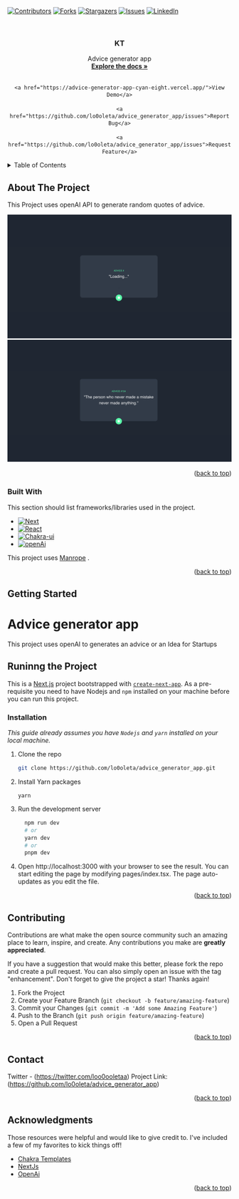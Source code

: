 <a name="readme-top"></a>

[![Contributors][contributors-shield]][contributors-url]
[![Forks][forks-shield]][forks-url]
[![Stargazers][stars-shield]][stars-url]
[![Issues][issues-shield]][issues-url]
[![LinkedIn][linkedin-shield]][linkedin-url]

<!-- PROJECT LOGO -->
<br />
<div align="center">
  <h3 align="center">KT</h3>

  <p align="center">
Advice generator app
    <br />
    <a href="https://github.com/lo0oleta/advice_generator_app"><strong>Explore the docs »</strong></a>
    <br />
    <br />

    <a href="https://advice-generator-app-cyan-eight.vercel.app/">View Demo</a>
    
    <a href="https://github.com/lo0oleta/advice_generator_app/issues">Report Bug</a>
    
    <a href="https://github.com/lo0oleta/advice_generator_app/issues">Request Feature</a>
  </p>
  
</div>

<!-- TABLE OF CONTENTS -->
<details>
  <summary>Table of Contents</summary>
  <ol>
    <li>
      <a href="#about-the-project">About The Project</a>
      <ul>
        <li><a href="#built-with">Built With</a></li>
      </ul>
    </li>
    <li>
      <a href="#getting-started">Getting Started</a>
      <ul>
        <li><a href="#prerequisites">Prerequisites</a></li>
        <li><a href="#installation">Installation</a></li>
      </ul>
    </li>
    <li><a href="#usage">Usage</a></li>
    <li><a href="#contributing">Contributing</a></li>
    <li><a href="#license">License</a></li>
    <li><a href="#contact">Contact</a></li>
    <li><a href="#acknowledgments">Acknowledgments</a></li>
  </ol>
</details>

<!-- ABOUT THE PROJECT -->

## About The Project

This Project uses openAI API to generate random quotes of advice.



![](/public/screenshots/ScreenShot2.png)
![](/public/screenshots/ScreenShot1.png)

<p align="right">(<a href="#readme-top">back to top</a>)</p>

### Built With

This section should list frameworks/libraries used in the project.

- [![Next][next.js]][next-url]
- [![React][react.js]][react-url]
- [![Chakra-ui][chakra.ui]][chakra-url]
- [![openAi][openai.ui]][openai-url]

This project uses [Manrope](https://fonts.google.com/specimen/Manrope) .

<p align="right">(<a href="#readme-top">back to top</a>)</p>

<!-- GETTING STARTED -->

## Getting Started

# Advice generator app

This project uses openAI to generates an advice or an Idea for Startups

## Runinng the Project

This is a [Next.js](https://nextjs.org/) project bootstrapped with [`create-next-app`](https://github.com/vercel/next.js/tree/canary/packages/create-next-app). As a pre-requisite you need to have Nodejs and `npm`
installed on your machine before you can run this project.

### Installation

_This guide already assumes you have `Nodejs` and `yarn` installed on your local machine._

1. Clone the repo

   ```sh
   git clone https://github.com/lo0oleta/advice_generator_app.git
   ```

2. Install Yarn packages

   ```
   yarn
   ```

3. Run the development server

   ```sh
     npm run dev
     # or
     yarn dev
     # or
     pnpm dev
   ```

4. Open http://localhost:3000 with your browser to see the result. You can start editing the page by modifying pages/index.tsx. The page auto-updates as you edit the file.

<p align="right">(<a href="#readme-top">back to top</a>)</p>

<!-- CONTRIBUTING -->

## Contributing

Contributions are what make the open source community such an amazing place to learn, inspire, and create. Any contributions you make are **greatly appreciated**.

If you have a suggestion that would make this better, please fork the repo and create a pull request. You can also simply open an issue with the tag "enhancement".
Don't forget to give the project a star! Thanks again!

1. Fork the Project
2. Create your Feature Branch (`git checkout -b feature/amazing-feature`)
3. Commit your Changes (`git commit -m 'Add some Amazing Feature'`)
4. Push to the Branch (`git push origin feature/amazing-feature`)
5. Open a Pull Request

<p align="right">(<a href="#readme-top">back to top</a>)</p>

<!-- CONTACT -->

## Contact

Twitter - (https://twitter.com/loo0ooletaa)
Project Link:(https://github.com/lo0oleta/advice_generator_app)

<p align="right">(<a href="#readme-top">back to top</a>)</p>

<!-- ACKNOWLEDGMENTS -->

## Acknowledgments

Those resources were helpful and would like to give credit to. I've included a few of my favorites to kick things off!

- [Chakra Templates](https://chakra-templates.dev/)
- [NextJs](https://nextjs.org/)
- [OpenAi](https://openai.com/)

<p align="right">(<a href="#readme-top">back to top</a>)</p>

<!-- MARKDOWN LINKS & IMAGES -->
<!-- https://www.markdownguide.org/basic-syntax/#reference-style-links -->

[contributors-shield]: https://img.shields.io/badge/Contributors-1-green
[contributors-url]: https://github.com/lo0oleta/news-homepage/graphs/contributors
[forks-shield]: https://img.shields.io/badge/Forks-0-blue
[forks-url]: https://github.com/lo0oleta/news-homepage/forks
[stars-shield]: https://img.shields.io/badge/Stars-0-blue
[stars-url]: https://github.com/lo0oleta/news-homepage/stargazers
[issues-shield]: https://img.shields.io/badge/Issues-0-blue
[issues-url]: https://github.com/lo0oleta/news-homepage/issues
[linkedin-shield]: https://img.shields.io/badge/-LinkedIn-black.svg
[linkedin-url]: https://www.linkedin.com/in/alaaalnous
[next.js]: https://img.shields.io/badge/next.js-000000?style=for-the-badge&logo=nextdotjs&logoColor=white
[next-url]: https://nextjs.org/
[react.js]: https://img.shields.io/badge/React-20232A?style=for-the-badge&logo=react&logoColor=61DAFB
[react-url]: https://reactjs.org/
[chakra.ui]: https://camo.githubusercontent.com/9be161579f0737f301d45929820470e22ad2af41a92524b150dca40fce3c765d/68747470733a2f2f696d672e736869656c64732e696f2f7374617469632f76313f7374796c653d666f722d7468652d6261646765266d6573736167653d4368616b72612b554926636f6c6f723d333139373935266c6f676f3d4368616b72612b5549266c6f676f436f6c6f723d464646464646266c6162656c3d
[chakra-url]: https://chakra-ui.com/
[openai.ui]: https://camo.githubusercontent.com/ea872adb9aba9cf6b4e976262f6d4b83b97972d0d5a7abccfde68eb2ae55325f/68747470733a2f2f696d672e736869656c64732e696f2f7374617469632f76313f7374796c653d666f722d7468652d6261646765266d6573736167653d4f70656e414926636f6c6f723d343132393931266c6f676f3d4f70656e4149266c6f676f436f6c6f723d464646464646266c6162656c3d
[openai-url]: https://openai.com/
